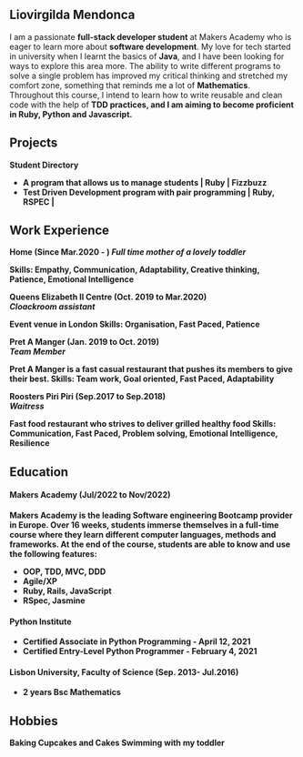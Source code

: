 ## Liovirgilda Mendonca

I am a passionate <strong>full-stack developer student</strong> at Makers Academy who is eager to learn more about <strong>software development</strong>. 
My love for tech started in university when I learnt the basics of  <strong>Java</strong>, and I have been looking for ways to explore this area more. 
The ability to write different programs to solve a single problem has improved my critical thinking and stretched my comfort zone, something that reminds me a lot of <strong>Mathematics</strong>.
Throughout this course, I intend to learn how to write reusable and clean code with the help of <strong>TDD</strongs> practices, and I am aiming to become proficient in <strong>Ruby, Python and Javascript</strong>. 


## Projects

 **Student Directory** 
  - A program that allows us to manage students | Ruby  | 
 **Fizzbuzz**                 
  - Test Driven Development program with pair programming | Ruby, RSPEC |

## Work Experience

**Home** (Since Mar.2020 - )
_Full time mother of a lovely toddler_

<strong>Skills:</strong> Empathy, Communication, Adaptability, Creative thinking, Patience, Emotional Intelligence

**Queens Elizabeth II Centre** (Oct. 2019 to Mar.2020)  
_Cloackroom assistant_

Event venue in London
<strong>Skills:</strong> Organisation, Fast Paced, Patience

**Pret A Manger** (Jan. 2019 to Oct. 2019)  
_Team Member_

Pret A Manger is a fast casual restaurant that pushes its members to give their best.
<strong>Skills:</strong> Team work, Goal oriented, Fast Paced, Adaptability

**Roosters Piri Piri** (Sep.2017 to Sep.2018)  
_Waitress_

Fast food restaurant who strives to deliver grilled healthy food
<strong>Skills:</strong> Communication, Fast Paced, Problem solving, Emotional Intelligence, Resilience

## Education

#### Makers Academy (Jul/2022 to Nov/2022)
Makers Academy is the leading Software engineering Bootcamp provider in Europe.
Over 16 weeks, students immerse themselves in a full-time course where they learn different computer languages, methods and frameworks.
At the end of the course, students are able to know and use the following features:
- OOP, TDD, MVC, DDD
- Agile/XP
- Ruby, Rails, JavaScript
- RSpec, Jasmine

#### Python Institute 

- Certified Associate in Python Programming - April 12, 2021
- Certified Entry-Level Python Programmer - February 4, 2021

#### Lisbon University, Faculty of Science (Sep. 2013- Jul.2016)

- 2 years Bsc Mathematics

## Hobbies

Baking Cupcakes and Cakes
Swimming with my toddler
